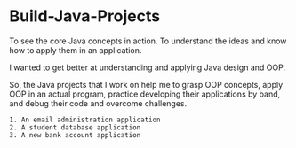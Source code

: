 # Build-Java-Projects
To see the core Java concepts in action.
To understand the ideas and know how to apply them in an application.


I wanted to get better at understanding and applying Java design and OOP.

So, the Java projects that I work on help me to grasp OOP concepts, apply OOP in an actual program,
practice developing their applications by band, and debug their code and overcome challenges.

```
1. An email administration application
2. A student database application
3. A new bank account application
```
